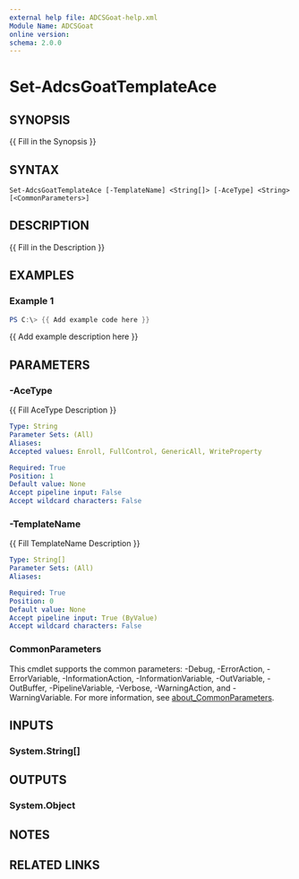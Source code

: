 ```yaml
---
external help file: ADCSGoat-help.xml
Module Name: ADCSGoat
online version:
schema: 2.0.0
---
```


# Set-AdcsGoatTemplateAce

## SYNOPSIS
{{ Fill in the Synopsis }}

## SYNTAX

```
Set-AdcsGoatTemplateAce [-TemplateName] <String[]> [-AceType] <String> [<CommonParameters>]
```

## DESCRIPTION
{{ Fill in the Description }}

## EXAMPLES

### Example 1
```powershell
PS C:\> {{ Add example code here }}
```

{{ Add example description here }}

## PARAMETERS

### -AceType
{{ Fill AceType Description }}

```yaml
Type: String
Parameter Sets: (All)
Aliases:
Accepted values: Enroll, FullControl, GenericAll, WriteProperty

Required: True
Position: 1
Default value: None
Accept pipeline input: False
Accept wildcard characters: False
```

### -TemplateName
{{ Fill TemplateName Description }}

```yaml
Type: String[]
Parameter Sets: (All)
Aliases:

Required: True
Position: 0
Default value: None
Accept pipeline input: True (ByValue)
Accept wildcard characters: False
```

### CommonParameters
This cmdlet supports the common parameters: -Debug, -ErrorAction, -ErrorVariable, -InformationAction, -InformationVariable, -OutVariable, -OutBuffer, -PipelineVariable, -Verbose, -WarningAction, and -WarningVariable. For more information, see [about_CommonParameters](http://go.microsoft.com/fwlink/?LinkID=113216).

## INPUTS

### System.String[]

## OUTPUTS

### System.Object
## NOTES

## RELATED LINKS
